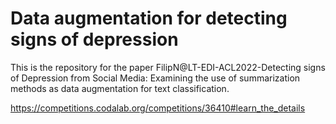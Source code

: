 # Data augmentation for detecting signs of depression
This is the repository for the paper FilipN@LT-EDI-ACL2022-Detecting signs of Depression from Social Media: Examining the use of summarization methods as data augmentation for text classification. 

https://competitions.codalab.org/competitions/36410#learn_the_details
